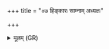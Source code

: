 +++
title = "०७ हिङ्कारः साम्नाम् अध्यक्षः"

+++
<details><summary>मूलम् (GR)</summary>

हिंकारः साम्नाम् अध्यक्षः ।  
स मा (…) ॥ +++(see 15.7.1bcd)+++
</details>